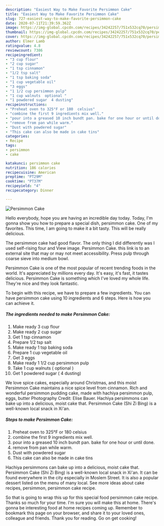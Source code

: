 ```yaml
---
description: "Easiest Way to Make Favorite Persimmon Cake"
title: "Easiest Way to Make Favorite Persimmon Cake"
slug: 727-easiest-way-to-make-favorite-persimmon-cake
date: 2020-07-11T21:39:59.362Z
image: https://img-global.cpcdn.com/recipes/34242257/751x532cq70/persimmon-cake-recipe-main-photo.jpg
thumbnail: https://img-global.cpcdn.com/recipes/34242257/751x532cq70/persimmon-cake-recipe-main-photo.jpg
cover: https://img-global.cpcdn.com/recipes/34242257/751x532cq70/persimmon-cake-recipe-main-photo.jpg
author: Elmer Lamb
ratingvalue: 4.8
reviewcount: 7386
recipeingredient:
- "3 cup flour"
- "2 cup sugar"
- "1 tsp cinnamon"
- "1/2 tsp salt"
- "1 tsp baking soda"
- "1 cup vegetable oil"
- "3 eggs"
- "1 1/2 cup persimmon pulp"
- "1 cup walnuts  optional "
- "1 powdered sugar  4 dusting"
recipeinstructions:
- "Preheat oven to 325°F or 180  celsius"
- "combine the first 9 ingredients mix well."
- "pour into a greased 10 inch bundt pan. bake for one hour or until done."
- "remove from pan while warm."
- "Dust with powdered sugar"
- "This cake can also be made in cake tins"
categories:
- Recipe
tags:
- persimmon
- cake

katakunci: persimmon cake 
nutrition: 186 calories
recipecuisine: American
preptime: "PT29M"
cooktime: "PT37M"
recipeyield: "4"
recipecategory: Dinner

---
```



![Persimmon Cake](https://img-global.cpcdn.com/recipes/34242257/751x532cq70/persimmon-cake-recipe-main-photo.jpg)

Hello everybody, hope you are having an incredible day today. Today, I'm gonna show you how to prepare a special dish, persimmon cake. One of my favorites. This time, I am going to make it a bit tasty. This will be really delicious.

The persimmon cake had good flavor. The only thing I did differently was I used self-rising four and View image. Persimmon Cake. this link is to an external site that may or may not meet accessibility. Press pulp through coarse sieve into medium bowl.

Persimmon Cake is one of the most popular of recent trending foods in the world. It's appreciated by millions every day. It's easy, it's fast, it tastes delicious. Persimmon Cake is something which I've loved my whole life. They're nice and they look fantastic.


To begin with this recipe, we have to prepare a few ingredients. You can have persimmon cake using 10 ingredients and 6 steps. Here is how you can achieve it.

<!--inarticleads1-->

##### The ingredients needed to make Persimmon Cake:

1. Make ready 3 cup flour
1. Make ready 2 cup sugar
1. Get 1 tsp cinnamon
1. Prepare 1/2 tsp salt
1. Make ready 1 tsp baking soda
1. Prepare 1 cup vegetable oil
1. Get 3 eggs
1. Make ready 1 1/2 cup persimmon pulp
1. Take 1 cup walnuts ( optional )
1. Get 1 powdered sugar ( 4 dusting)


We love spice cakes, especially around Christmas, and this moist Persimmon Cake maintains a nice spice level from cinnamon. Rich and wonderful persimmon pudding cake, made with hachiya persimmon pulp, eggs, butter Photography Credit: Elise Bauer. Hachiya persimmons can bake up into a delicious, moist cake that. Persimmon Cake (Shi Zi Bing) is a well-known local snack in Xi&#39;an. 

<!--inarticleads2-->

##### Steps to make Persimmon Cake:

1. Preheat oven to 325°F or 180  celsius
1. combine the first 9 ingredients mix well.
1. pour into a greased 10 inch bundt pan. bake for one hour or until done.
1. remove from pan while warm.
1. Dust with powdered sugar
1. This cake can also be made in cake tins


Hachiya persimmons can bake up into a delicious, moist cake that. Persimmon Cake (Shi Zi Bing) is a well-known local snack in Xi&#39;an. It can be found everywhere in the city especially in Moslem Street. It is also a popular dessert listed on the menu of many local. See more ideas about cake recipes, persimmon, persimmon cake recipe. 

So that is going to wrap this up for this special food persimmon cake recipe. Thanks so much for your time. I'm sure you will make this at home. There's gonna be interesting food at home recipes coming up. Remember to bookmark this page on your browser, and share it to your loved ones, colleague and friends. Thank you for reading. Go on get cooking!
